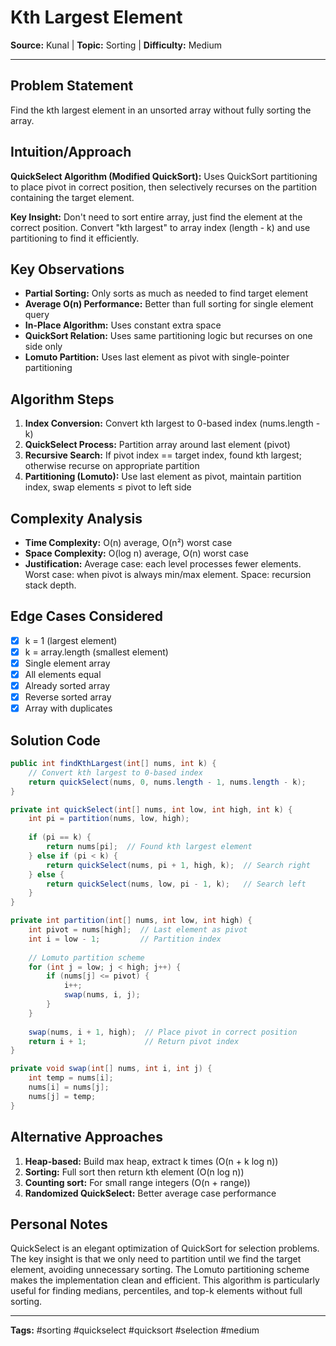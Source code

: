 # Kth Largest Element

**Source:** Kunal | **Topic:** Sorting | **Difficulty:** Medium  

---

## Problem Statement
Find the kth largest element in an unsorted array without fully sorting the array.

## Intuition/Approach
**QuickSelect Algorithm (Modified QuickSort):**
Uses QuickSort partitioning to place pivot in correct position, then selectively recurses on the partition containing the target element.

**Key Insight:** Don't need to sort entire array, just find the element at the correct position. Convert "kth largest" to array index (length - k) and use partitioning to find it efficiently.

## Key Observations
- **Partial Sorting:** Only sorts as much as needed to find target element
- **Average O(n) Performance:** Better than full sorting for single element query
- **In-Place Algorithm:** Uses constant extra space
- **QuickSort Relation:** Uses same partitioning logic but recurses on one side only
- **Lomuto Partition:** Uses last element as pivot with single-pointer partitioning

## Algorithm Steps
1. **Index Conversion:** Convert kth largest to 0-based index (nums.length - k)
2. **QuickSelect Process:** Partition array around last element (pivot)
3. **Recursive Search:** If pivot index == target index, found kth largest; otherwise recurse on appropriate partition
4. **Partitioning (Lomuto):** Use last element as pivot, maintain partition index, swap elements ≤ pivot to left side

## Complexity Analysis
- **Time Complexity:** O(n) average, O(n²) worst case
- **Space Complexity:** O(log n) average, O(n) worst case
- **Justification:** Average case: each level processes fewer elements. Worst case: when pivot is always min/max element. Space: recursion stack depth.

## Edge Cases Considered
- [x] k = 1 (largest element)
- [x] k = array.length (smallest element) 
- [x] Single element array
- [x] All elements equal
- [x] Already sorted array
- [x] Reverse sorted array
- [x] Array with duplicates

## Solution Code

```java
public int findKthLargest(int[] nums, int k) {
    // Convert kth largest to 0-based index
    return quickSelect(nums, 0, nums.length - 1, nums.length - k);
}

private int quickSelect(int[] nums, int low, int high, int k) {
    int pi = partition(nums, low, high);
    
    if (pi == k) {
        return nums[pi];  // Found kth largest element
    } else if (pi < k) {
        return quickSelect(nums, pi + 1, high, k);  // Search right
    } else {
        return quickSelect(nums, low, pi - 1, k);   // Search left
    }
}

private int partition(int[] nums, int low, int high) {
    int pivot = nums[high];  // Last element as pivot
    int i = low - 1;         // Partition index
    
    // Lomuto partition scheme
    for (int j = low; j < high; j++) {
        if (nums[j] <= pivot) {
            i++;
            swap(nums, i, j);
        }
    }
    
    swap(nums, i + 1, high);  // Place pivot in correct position
    return i + 1;             // Return pivot index
}

private void swap(int[] nums, int i, int j) {
    int temp = nums[i];
    nums[i] = nums[j];
    nums[j] = temp;
}
```

## Alternative Approaches
1. **Heap-based:** Build max heap, extract k times (O(n + k log n))
2. **Sorting:** Full sort then return kth element (O(n log n))
3. **Counting sort:** For small range integers (O(n + range))
4. **Randomized QuickSelect:** Better average case performance

## Personal Notes
QuickSelect is an elegant optimization of QuickSort for selection problems. The key insight is that we only need to partition until we find the target element, avoiding unnecessary sorting. The Lomuto partitioning scheme makes the implementation clean and efficient. This algorithm is particularly useful for finding medians, percentiles, and top-k elements without full sorting.

---

**Tags:** #sorting #quickselect #quicksort #selection #medium 